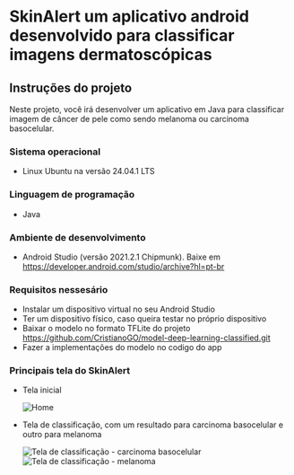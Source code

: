 # SkinAlert um aplicativo android desenvolvido para classificar imagens dermatoscópicas

## Instruções do projeto

Neste projeto, você irá desenvolver um aplicativo em Java para classificar imagem de câncer de pele como sendo melanoma ou carcinoma basocelular.
 
### Sistema operacional

* Linux Ubuntu na versão 24.04.1 LTS
 
### Linguagem de programação 

* Java

### Ambiente de desenvolvimento

* Android Studio (versão 2021.2.1 Chipmunk). Baixe em https://developer.android.com/studio/archive?hl=pt-br
   
### Requisitos nessesário

* Instalar um dispositivo virtual no seu Android Studio
* Ter um dispositivo físico, caso queira testar no próprio dispositivo
* Baixar o modelo no formato TFLite do projeto https://github.com/CristianoGO/model-deep-learning-classified.git
* Fazer a implementações do modelo no codigo do app

### Principais tela do SkinAlert

* Tela inicial

  ![Home](https://github.com/CristianoGO/skin-alert-app-classification/blob/main/app/src/main/res/drawable/Screenshot_20240921-162500_SkinAlert.jpg)

* Tela de classificação, com um resultado para carcinoma basocelular e outro para melanoma

  ![Tela de classificação - carcinoma basocelular](https://github.com/CristianoGO/skin-alert-app-classification/blob/main/app/src/main/res/drawable/Screenshot_20240921-162943_SkinAlert.jpg) ![Tela de classificação - melanoma](https://github.com/CristianoGO/skin-alert-app-classification/blob/main/app/src/main/res/drawable/Screenshot_20240921-163130_SkinAlert.jpg)

